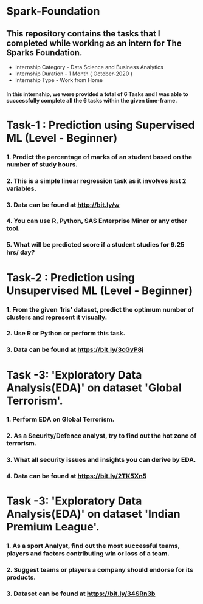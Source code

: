 # Spark-Foundation
## This repository contains the tasks that I completed while working as an intern for The Sparks Foundation.

   - Internship Category - Data Science and Business Analytics
   - Internship Duration - 1 Month ( October-2020 )
   - Internship Type - Work from Home

#### In this internship, we were provided a total of 6 Tasks and I was able to successfully complete all the 6 tasks within the given time-frame.

# Task-1 : Prediction using Supervised ML (Level - Beginner)

 ###   1. Predict the percentage of marks of an student based on the number of study hours.
 ###   2. This is a simple linear regression task as it involves just 2 variables.
 ###   3. Data can be found at http://bit.ly/w
 ###   4. You can use R, Python, SAS Enterprise Miner or any other tool.
 ###   5. What will be predicted score if a student studies for 9.25 hrs/ day?

# Task-2 : Prediction using Unsupervised ML (Level - Beginner)

 ###   1. From the given ‘Iris’ dataset, predict the optimum number of clusters and represent it visually.
 ###   2. Use R or Python or perform this task.
 ###   3. Data can be found at https://bit.ly/3cGyP8j
 
 # Task -3: 'Exploratory Data Analysis(EDA)' on dataset 'Global Terrorism'.
 
 ### 1. Perform EDA on Global Terrorism.
 ### 2. As a Security/Defence analyst, try to find out the hot zone of terrorism.
 ### 3. What all security issues and insights you can derive by EDA.
 ### 4. Data can be found at https://bit.ly/2TK5Xn5
 
 # Task -3: 'Exploratory Data Analysis(EDA)' on dataset 'Indian Premium League'.
 
###  1. As a sport Analyst, find out the most successful teams, players and factors contributing win or loss of a team.
###  2. Suggest teams or players a company should endorse for its products.
###  3. Dataset can be found at https://bit.ly/34SRn3b

